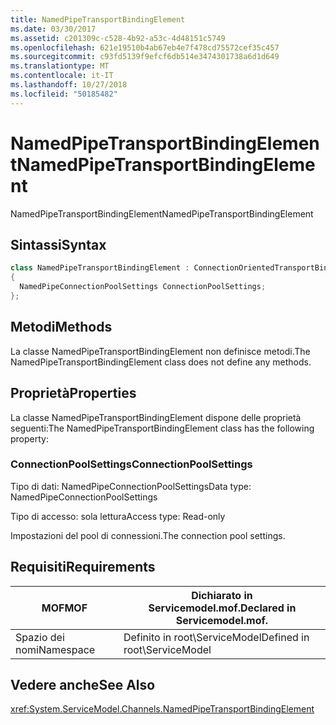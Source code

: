 ```yaml
---
title: NamedPipeTransportBindingElement
ms.date: 03/30/2017
ms.assetid: c201309c-c528-4b92-a53c-4d48151c5749
ms.openlocfilehash: 621e19510b4ab67eb4e7f478cd75572cef35c457
ms.sourcegitcommit: c93fd5139f9efcf6db514e3474301738a6d1d649
ms.translationtype: MT
ms.contentlocale: it-IT
ms.lasthandoff: 10/27/2018
ms.locfileid: "50185482"
---
```

# <a name="namedpipetransportbindingelement"></a><span data-ttu-id="cdd1d-102">NamedPipeTransportBindingElement</span><span class="sxs-lookup"><span data-stu-id="cdd1d-102">NamedPipeTransportBindingElement</span></span>
<span data-ttu-id="cdd1d-103">NamedPipeTransportBindingElement</span><span class="sxs-lookup"><span data-stu-id="cdd1d-103">NamedPipeTransportBindingElement</span></span>  
  
## <a name="syntax"></a><span data-ttu-id="cdd1d-104">Sintassi</span><span class="sxs-lookup"><span data-stu-id="cdd1d-104">Syntax</span></span>  
  
```csharp
class NamedPipeTransportBindingElement : ConnectionOrientedTransportBindingElement  
{  
  NamedPipeConnectionPoolSettings ConnectionPoolSettings;  
};  
```  
  
## <a name="methods"></a><span data-ttu-id="cdd1d-105">Metodi</span><span class="sxs-lookup"><span data-stu-id="cdd1d-105">Methods</span></span>  
 <span data-ttu-id="cdd1d-106">La classe NamedPipeTransportBindingElement non definisce metodi.</span><span class="sxs-lookup"><span data-stu-id="cdd1d-106">The NamedPipeTransportBindingElement class does not define any methods.</span></span>  
  
## <a name="properties"></a><span data-ttu-id="cdd1d-107">Proprietà</span><span class="sxs-lookup"><span data-stu-id="cdd1d-107">Properties</span></span>  
 <span data-ttu-id="cdd1d-108">La classe NamedPipeTransportBindingElement dispone delle proprietà seguenti:</span><span class="sxs-lookup"><span data-stu-id="cdd1d-108">The NamedPipeTransportBindingElement class has the following property:</span></span>  
  
### <a name="connectionpoolsettings"></a><span data-ttu-id="cdd1d-109">ConnectionPoolSettings</span><span class="sxs-lookup"><span data-stu-id="cdd1d-109">ConnectionPoolSettings</span></span>  
 <span data-ttu-id="cdd1d-110">Tipo di dati: NamedPipeConnectionPoolSettings</span><span class="sxs-lookup"><span data-stu-id="cdd1d-110">Data type: NamedPipeConnectionPoolSettings</span></span>  
  
 <span data-ttu-id="cdd1d-111">Tipo di accesso: sola lettura</span><span class="sxs-lookup"><span data-stu-id="cdd1d-111">Access type: Read-only</span></span>  
  
 <span data-ttu-id="cdd1d-112">Impostazioni del pool di connessioni.</span><span class="sxs-lookup"><span data-stu-id="cdd1d-112">The connection pool settings.</span></span>  
  
## <a name="requirements"></a><span data-ttu-id="cdd1d-113">Requisiti</span><span class="sxs-lookup"><span data-stu-id="cdd1d-113">Requirements</span></span>  
  
|<span data-ttu-id="cdd1d-114">MOF</span><span class="sxs-lookup"><span data-stu-id="cdd1d-114">MOF</span></span>|<span data-ttu-id="cdd1d-115">Dichiarato in Servicemodel.mof.</span><span class="sxs-lookup"><span data-stu-id="cdd1d-115">Declared in Servicemodel.mof.</span></span>|  
|---------|-----------------------------------|  
|<span data-ttu-id="cdd1d-116">Spazio dei nomi</span><span class="sxs-lookup"><span data-stu-id="cdd1d-116">Namespace</span></span>|<span data-ttu-id="cdd1d-117">Definito in root\ServiceModel</span><span class="sxs-lookup"><span data-stu-id="cdd1d-117">Defined in root\ServiceModel</span></span>|  
  
## <a name="see-also"></a><span data-ttu-id="cdd1d-118">Vedere anche</span><span class="sxs-lookup"><span data-stu-id="cdd1d-118">See Also</span></span>  
 <xref:System.ServiceModel.Channels.NamedPipeTransportBindingElement>
